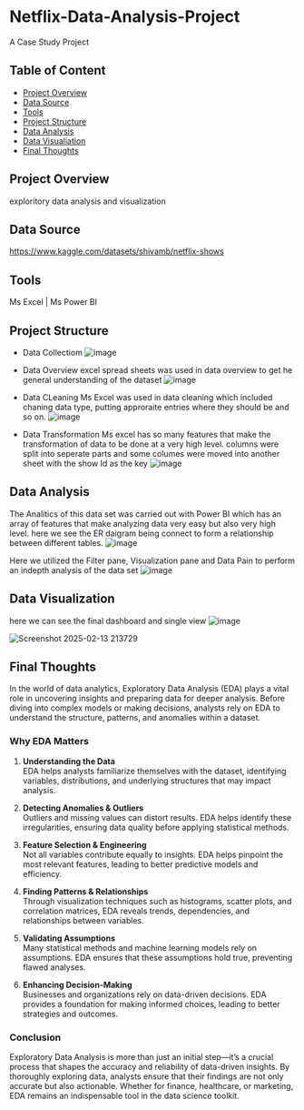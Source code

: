 # Netflix-Data-Analysis-Project


A Case Study Project 

## Table of Content 
- [Project Overview](#project-overview)
- [Data Source](#data-source)
- [Tools](#tools)
- [Project Structure](#project-structure)
- [Data Analysis](#data-analysis)
- [Data Visualiation](#data-visualization)
- [Final Thoughts](#final-thoughts)
## Project Overview 
  exploritory data analysis and visualization
## Data Source
  https://www.kaggle.com/datasets/shivamb/netflix-shows
## Tools
  Ms Excel | Ms Power BI
## Project Structure
  - Data Collectiom
   ![image](https://github.com/user-attachments/assets/9f7430ce-f21f-45c2-a3f8-01974064f7e0)


  - Data Overview
    excel spread sheets was used in data overview to get he general understanding of the dataset
    ![image](https://github.com/user-attachments/assets/6c58885b-fe58-4acf-8340-fc49085c9cb6)

 
  - Data CLeaning
    Ms Excel was used in data cleaning which included chaning data type, putting approraite entries where they should be and so on.
    ![image](https://github.com/user-attachments/assets/3cb3e2d9-bd0c-45f4-91a9-b69983a68890)

  - Data Transformation
    Ms excel has so many features that make the transformation of data to be done at a very high level. columns were split into seperate parts and some columes were moved into another sheet with the show Id as the key
    ![image](https://github.com/user-attachments/assets/d28e4cf9-3b34-4ca7-8ccd-1baebfd00775)


## Data Analysis 
  The Analitics of this data set was carried out with Power BI which has an array of features that make analyzing data very easy but also very high level. here we see the ER daigram being connect to form a relationship between different     tables.
  ![image](https://github.com/user-attachments/assets/259c18b7-d87f-4538-a456-713901201f68)

  Here we utilized the Filter pane, Visualization pane and Data Pain to perform an indepth analysis of the data set 
  ![image](https://github.com/user-attachments/assets/e3001040-7254-4ca5-adb3-251ac70bb56e)


## Data Visualization 
  here we can see the final dashboard and single view 
 ![image](https://github.com/user-attachments/assets/e958164d-eefb-4d04-828b-bc9db76773c4)

 ![Screenshot 2025-02-13 213729](https://github.com/user-attachments/assets/a53c5fed-136a-4c8c-894e-80d4b58295cd)

## Final Thoughts

In the world of data analytics, Exploratory Data Analysis (EDA) plays a vital role in uncovering insights and preparing data for deeper analysis. Before diving into complex models or making decisions, analysts rely on EDA to understand the structure, patterns, and anomalies within a dataset.

### Why EDA Matters

1. **Understanding the Data**  
   EDA helps analysts familiarize themselves with the dataset, identifying variables, distributions, and underlying structures that may impact analysis.

2. **Detecting Anomalies & Outliers**  
   Outliers and missing values can distort results. EDA helps identify these irregularities, ensuring data quality before applying statistical methods.

3. **Feature Selection & Engineering**  
   Not all variables contribute equally to insights. EDA helps pinpoint the most relevant features, leading to better predictive models and efficiency.

4. **Finding Patterns & Relationships**  
   Through visualization techniques such as histograms, scatter plots, and correlation matrices, EDA reveals trends, dependencies, and relationships between variables.

5. **Validating Assumptions**  
   Many statistical methods and machine learning models rely on assumptions. EDA ensures that these assumptions hold true, preventing flawed analyses.

6. **Enhancing Decision-Making**  
   Businesses and organizations rely on data-driven decisions. EDA provides a foundation for making informed choices, leading to better strategies and outcomes.

### Conclusion

Exploratory Data Analysis is more than just an initial step—it’s a crucial process that shapes the accuracy and reliability of data-driven insights. By thoroughly exploring data, analysts ensure that their findings are not only accurate but also actionable. Whether for finance, healthcare, or marketing, EDA remains an indispensable tool in the data science toolkit.




     
